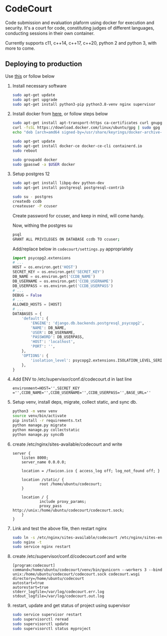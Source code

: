 # CodeCourt

Code submission and evaluation plaform using docker for execution and security. It's a court for code, constituting judges of different languages, conducting sessions in their own container.

Currently supports c11, c++14, c++17, c++20, python 2 and python 3, with more to come.

## Deploying to production
Use [this](https://rahmonov.me/posts/run-a-django-app-with-nginx-and-gunicorn/) or follow below

1. Install necessary software
    ```bash
    sudo apt-get update
    sudo apt-get upgrade
    sudo apt-get install python3-pip python3.8-venv nginx supervisor
    ```

2. Install docker from [here](https://docs.docker.com/engine/install/ubuntu/#install-using-the-repository), or follow steps below
    ```bash
    sudo apt-get install apt-transport-https ca-certificates curl gnupg lsb-release
    curl -fsSL https://download.docker.com/linux/ubuntu/gpg | sudo gpg --dearmor -o /usr/share/keyrings/docker-archive-keyring.gpg
    echo "deb [arch=amd64 signed-by=/usr/share/keyrings/docker-archive-keyring.gpg] https://download.docker.com/linux/ubuntu $(lsb_release -cs) stable" | sudo tee /etc/apt/sources.list.d/docker.list > /dev/null

    sudo apt-get update
    sudo apt-get install docker-ce docker-ce-cli containerd.io
    sudo reboot

    sudo groupadd docker
    sudo gpasswd -a $USER docker
    ```

4. Setup postgres 12
    ```bash
    sudo apt-get install libpq-dev python-dev
    sudo apt-get install postgresql postgresql-contrib
    
    sudo su - postgres
    createdb ccdb
    createuser -P ccuser
    ```
    Create password for ccuser, and keep in mind, will come handy.

    Now, withing the postgres su
    ```bash
    psql
    GRANT ALL PRIVILEGES ON DATABASE ccdb TO ccuser;
    ```

    Add/replace below in `codecourt/settings.py` appropriately
    ```py
    import psycopg2.extensions
    # ...
    HOST = os.environ.get('HOST')
    SECRET_KEY = os.environ.get('SECRET_KEY')
    DB_NAME = os.environ.get('CCDB_NAME')
    DB_USERNAME = os.environ.get('CCDB_USERNAME')
    DB_USERPASS = os.environ.get('CCDB_USERPASS')
    # ...
    DEBUG = False
    # ...
    ALLOWED_HOSTS = [HOST]
    # ...
    DATABASES = {
        'default': {
            'ENGINE': 'django.db.backends.postgresql_psycopg2',
            'NAME': DB_NAME,
            'USER': DB_USERNAME,
            'PASSWORD': DB_USERPASS,
            'HOST': 'localhost',
            'PORT': '',
        },
        'OPTIONS': {
            'isolation_level': psycopg2.extensions.ISOLATION_LEVEL_SERIALIZABLE,
        },
    }
    ```

4. Add ENV to /etc/supervisor/conf.d/codecourt.d in last line
    ```
    environment=HOST='',SECRET_KEY ='',CCDB_NAME='',CCDB_USERNAME='',CCDB_USERPASS='',BASE_URL=''
    ```

3. Setup venv, install deps, migrate, collect static, and sync db.
    ```bash
    python3 -m venv venv
    source venv/bin/activate
    pip install -r requirements.txt
    python manage.py migrate
    python manage.py collectstatic
    python manage.py syncdb
    ```

4. create /etc/nginx/sites-available/codecourt and write
    ```
    server {
        listen 8000;
        server_name 0.0.0.0;

        location = /favicon.ico { access_log off; log_not_found off; }

        location /static/ {
                root /home/ubuntu/codecourt;
        }

        location / {
                include proxy_params;
                proxy_pass http://unix:/home/ubuntu/codecourt/codecourt.sock;
        }
    }
    ```

5. Link and test the above file, then restart nginx
    ```bash
    sudo ln -s /etc/nginx/sites-available/codecourt /etc/nginx/sites-enabled
    sudo nginx -t
    sudo service nginx restart
    ```

6. create /etc/supervisor/conf.d/codecourt.conf and write
    ```
    [program:codecourt]
    command=/home/ubuntu/codecourt/venv/bin/gunicorn --workers 3 --bind unix:/home/ubuntu/codecourt/codecourt.sock codecourt.wsgi
    directory=/home/ubuntu/codecourt
    autostart=true
    autorestart=true
    stderr_logfile=/var/log/codecourt.err.log
    stdout_logfile=/var/log/codecourt.out.log
    ```

6. restart, update and get status of project using supervisor
    ```bash
    sudo service supervisor restart
    sudo supervisorctl reread
    sudo supervisorctl update
    sudo supervisorctl status myproject
    ```
